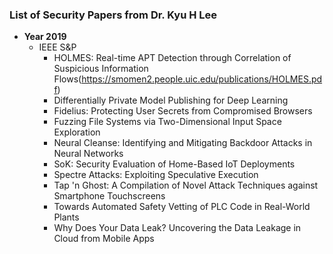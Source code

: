 ### List of Security Papers from Dr. Kyu H Lee ###

- **Year 2019**
	- IEEE S&P
		- HOLMES: Real-time APT Detection through Correlation of Suspicious Information Flows(https://smomen2.people.uic.edu/publications/HOLMES.pdf)
		- Differentially Private Model Publishing for Deep Learning
		- Fidelius: Protecting User Secrets from Compromised Browsers
		- Fuzzing File Systems via Two-Dimensional Input Space Exploration
		- Neural Cleanse: Identifying and Mitigating Backdoor Attacks in Neural Networks
		- SoK: Security Evaluation of Home-Based IoT Deployments
		- Spectre Attacks: Exploiting Speculative Execution
		- Tap 'n Ghost: A Compilation of Novel Attack Techniques against Smartphone Touchscreens
		- Towards Automated Safety Vetting of PLC Code in Real-World Plants
		- Why Does Your Data Leak? Uncovering the Data Leakage in Cloud from Mobile Apps